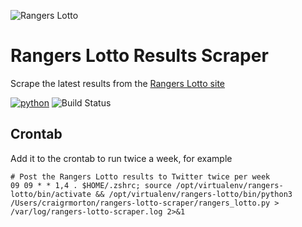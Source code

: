 ![Rangers Lotto](https://i.imgur.com/SkxOHiF.png)

# Rangers Lotto Results Scraper
Scrape the latest results from the [Rangers Lotto site](https://www.rydc.co.uk)

[![python](https://img.shields.io/badge/Python-3.9-3776AB.svg?style=flat&logo=python&logoColor=white)](https://www.python.org) ![Build Status](https://github.com/crmpicco/rangers-lotto-scraper/actions/workflows/pylint.yml/badge.svg)

## Crontab
Add it to the crontab to run twice a week, for example
```commandline
# Post the Rangers Lotto results to Twitter twice per week
09 09 * * 1,4 . $HOME/.zshrc; source /opt/virtualenv/rangers-lotto/bin/activate && /opt/virtualenv/rangers-lotto/bin/python3 /Users/craigrmorton/rangers-lotto-scraper/rangers_lotto.py > /var/log/rangers-lotto-scraper.log 2>&1
```
